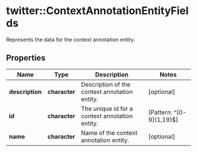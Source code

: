 # twitter::ContextAnnotationEntityFields

Represents the data for the context annotation entity.

## Properties
Name | Type | Description | Notes
------------ | ------------- | ------------- | -------------
**description** | **character** | Description of the context annotation entity. | [optional] 
**id** | **character** | The unique id for a context annotation entity. | [Pattern: ^[0-9]{1,19}$] 
**name** | **character** | Name of the context annotation entity. | [optional] 


